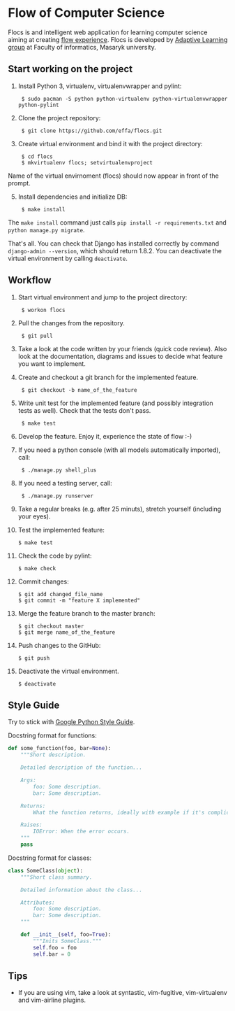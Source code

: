 # Flow of Computer Science
Flocs is and intelligent web application for learning computer science
aiming at creating [flow experience][1].
Flocs is developed by [Adaptive Learning group][2] at Faculty of informatics, Masaryk university.

  [1]: https://en.wikipedia.org/wiki/Flow_(psychology)
  [2]: http://www.fi.muni.cz/adaptivelearning/

## Start working on the project

1. Install Python 3, virtualenv, virtualenvwrapper and pylint:

        $ sudo pacman -S python python-virtualenv python-virtualenvwrapper python-pylint

2. Clone the project repository:

        $ git clone https://github.com/effa/flocs.git

3. Create virtual environment and bind it with the project directory:

        $ cd flocs
        $ mkvirtualenv flocs; setvirtualenvproject

  Name of the virtual envirnoment (flocs) should now appear in front of the prompt.

5. Install dependencies and initialize DB:

        $ make install

  The `make install` command just calls `pip install -r requirements.txt` and `python manage.py migrate`.

That's all. You can check that Django has installed correctly by command `django-admin --version`,
which should return 1.8.2.
You can deactivate the virtual environment by calling `deactivate`.

## Workflow

1. Start virtual environment and jump to the project directory:

        $ workon flocs

2. Pull the changes from the repository.

        $ git pull

3. Take a look at the code written by your friends (quick code review).
  Also look at the documentation, diagrams and issues to decide what feature you want to implement.

4. Create and checkout a git branch for the implemented feature.

        $ git checkout -b name_of_the_feature

5. Write unit test for the implemented feature (and possibly integration tests as well).
  Check that the tests don't pass.

        $ make test

6. Develop the feature. Enjoy it, experience the state of flow :-)

7. If you need a python console (with all models automatically imported), call:

        $ ./manage.py shell_plus

8. If you need a testing server, call:

        $ ./manage.py runserver

9. Take a regular breaks (e.g. after 25 minuts), stretch yourself (including your eyes).

10. Test the implemented feature:

        $ make test

11. Check the code by pylint:

        $ make check

12. Commit changes:

        $ git add changed_file_name
        $ git commit -m "feature X implemented"

13. Merge the feature branch to the master branch:

        $ git checkout master
        $ git merge name_of_the_feature

13. Push changes to the GitHub:

        $ git push

14. Deactivate the virtual environment.

        $ deactivate

## Style Guide

Try to stick with [Google Python Style Guide][gpsg].

  [gpsg]: http://google.github.io/styleguide/pyguide.html


Docstring format for functions:

```python
def some_function(foo, bar=None):
    """Short description.

    Detailed description of the function...

    Args:
        foo: Some description.
        bar: Some description.

    Returns:
        What the function returns, ideally with example if it's complicated.

    Raises:
        IOError: When the error occurs.
    """
    pass

```

Docstring format for classes:

```python
class SomeClass(object):
    """Short class summary.

    Detailed information about the class...

    Attributes:
        foo: Some description.
        bar: Some description.
    """

    def __init__(self, foo=True):
        """Inits SomeClass."""
        self.foo = foo
        self.bar = 0
```



## Tips

* If you are using vim, take a look at syntastic, vim-fugitive, vim-virtualenv and vim-airline plugins.


